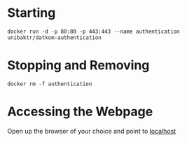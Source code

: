 # Starting

```
docker run -d -p 80:80 -p 443:443 --name authentication unibaktr/datkom-authentication
```

# Stopping and Removing

```
docker rm -f authentication
```

# Accessing the Webpage

Open up the browser of your choice and point to [localhost](http://localhost)
